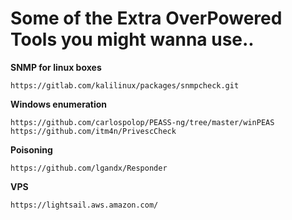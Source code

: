 <h1>Some of the Extra OverPowered Tools you might wanna use..</h1>



**SNMP for linux boxes**

`https://gitlab.com/kalilinux/packages/snmpcheck.git`

**Windows enumeration**

`https://github.com/carlospolop/PEASS-ng/tree/master/winPEAS`
`https://github.com/itm4n/PrivescCheck`

**Poisoning**

`https://github.com/lgandx/Responder`

**VPS**

`https://lightsail.aws.amazon.com/`



